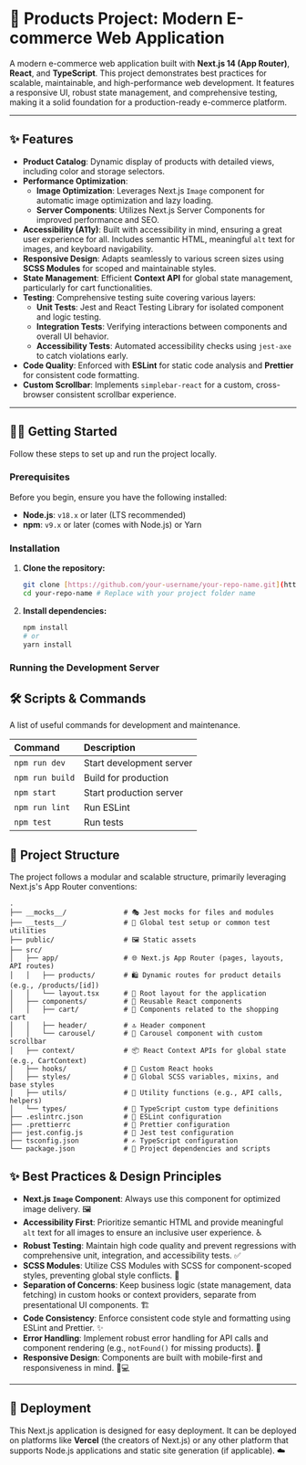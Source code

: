# 🚀 Products Project: Modern E-commerce Web Application

A modern e-commerce web application built with **Next.js 14 (App Router)**, **React**, and **TypeScript**. This project demonstrates best practices for scalable, maintainable, and high-performance web development. It features a responsive UI, robust state management, and comprehensive testing, making it a solid foundation for a production-ready e-commerce platform.

---

## ✨ Features

- **Product Catalog**: Dynamic display of products with detailed views, including color and storage selectors.
- **Performance Optimization**:
  - **Image Optimization**: Leverages Next.js `Image` component for automatic image optimization and lazy loading.
  - **Server Components**: Utilizes Next.js Server Components for improved performance and SEO.
- **Accessibility (A11y)**: Built with accessibility in mind, ensuring a great user experience for all. Includes semantic HTML, meaningful `alt` text for images, and keyboard navigability.
- **Responsive Design**: Adapts seamlessly to various screen sizes using **SCSS Modules** for scoped and maintainable styles.
- **State Management**: Efficient **Context API** for global state management, particularly for cart functionalities.
- **Testing**: Comprehensive testing suite covering various layers:
  - **Unit Tests**: Jest and React Testing Library for isolated component and logic testing.
  - **Integration Tests**: Verifying interactions between components and overall UI behavior.
  - **Accessibility Tests**: Automated accessibility checks using `jest-axe` to catch violations early.
- **Code Quality**: Enforced with **ESLint** for static code analysis and **Prettier** for consistent code formatting.
- **Custom Scrollbar**: Implements `simplebar-react` for a custom, cross-browser consistent scrollbar experience.

---

## 👨‍💻 Getting Started

Follow these steps to set up and run the project locally.

### Prerequisites

Before you begin, ensure you have the following installed:

- **Node.js**: `v18.x` or later (LTS recommended)
- **npm**: `v9.x` or later (comes with Node.js) or Yarn

### Installation

1.  **Clone the repository:**
    ```bash
    git clone [https://github.com/your-username/your-repo-name.git](https://github.com/your-username/your-repo-name.git)
    cd your-repo-name # Replace with your project folder name
    ```
2.  **Install dependencies:**
    ```bash
    npm install
    # or
    yarn install
    ```

### Running the Development Server

## 🛠️ Scripts & Commands

A list of useful commands for development and maintenance.

| Command         | Description              |
| :-------------- | :----------------------- |
| `npm run dev`   | Start development server |
| `npm run build` | Build for production     |
| `npm start`     | Start production server  |
| `npm run lint`  | Run ESLint               |
| `npm test`      | Run tests                |

## 📁 Project Structure

The project follows a modular and scalable structure, primarily leveraging Next.js's App Router conventions:

```
.
├── __mocks__/              # 🎭 Jest mocks for files and modules
├── __tests__/              # 🧪 Global test setup or common test utilities
├── public/                 # 🖼️ Static assets
├── src/
│   ├── app/                # 🌐 Next.js App Router (pages, layouts, API routes)
│   │   ├── products/       # 🛍️ Dynamic routes for product details (e.g., /products/[id])
│   │   └── layout.tsx      # 📐 Root layout for the application
│   ├── components/         # 🧩 Reusable React components
│   │   ├── cart/           # 🛒 Components related to the shopping cart
│   │   ├── header/         # 🔝 Header component
│   │   └── carousel/       # 🎠 Carousel component with custom scrollbar
│   ├── context/            # 📦 React Context APIs for global state (e.g., CartContext)
│   ├── hooks/              # 🎣 Custom React hooks
│   ├── styles/             # 🎨 Global SCSS variables, mixins, and base styles
│   ├── utils/              # 🔧 Utility functions (e.g., API calls, helpers)
│   └── types/              # 📝 TypeScript custom type definitions
├── .eslintrc.json          # 📏 ESLint configuration
├── .prettierrc             # 🌟 Prettier configuration
├── jest.config.js          # 🚀 Jest test configuration
├── tsconfig.json           # ✍️ TypeScript configuration
└── package.json            # 📄 Project dependencies and scripts
```

## ✨ Best Practices & Design Principles

- **Next.js `Image` Component**: Always use this component for optimized image delivery. 🖼️
- **Accessibility First**: Prioritize semantic HTML and provide meaningful `alt` text for all images to ensure an inclusive user experience. ♿
- **Robust Testing**: Maintain high code quality and prevent regressions with comprehensive unit, integration, and accessibility tests. ✅
- **SCSS Modules**: Utilize CSS Modules with SCSS for component-scoped styles, preventing global style conflicts. 💅
- **Separation of Concerns**: Keep business logic (state management, data fetching) in custom hooks or context providers, separate from presentational UI components. 🏗️
- **Code Consistency**: Enforce consistent code style and formatting using ESLint and Prettier. ✨
- **Error Handling**: Implement robust error handling for API calls and component rendering (e.g., `notFound()` for missing products). 🛑
- **Responsive Design**: Components are built with mobile-first and responsiveness in mind. 📱💻

---

## 🚀 Deployment

This Next.js application is designed for easy deployment. It can be deployed on platforms like **Vercel** (the creators of Next.js) or any other platform that supports Node.js applications and static site generation (if applicable). ☁️
